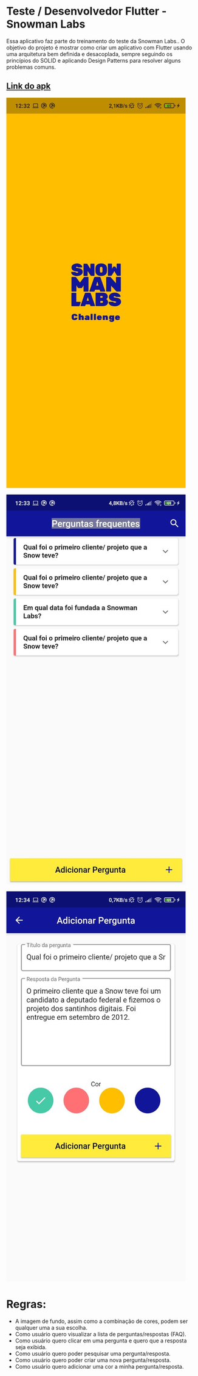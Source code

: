# Teste / Desenvolvedor Flutter - Snowman Labs

Essa aplicativo faz parte do treinamento do teste da Snowman Labs..
O objetivo do projeto é mostrar como criar um aplicativo com Flutter usando uma arquitetura bem definida e desacoplada, sempre seguindo os princípios do SOLID e aplicando Design Patterns para resolver alguns problemas comuns.
## [**Link do apk**](https://github.com/jardianoalmeida/Snowman-Labs-Teste/blob/dfdce75d610006592cc6f6dd64a87f5b1e74578d/release/app-release.apk)



![alttext](https://github.com/jardianoalmeida/Snowman-Labs-Teste/blob/dfdce75d610006592cc6f6dd64a87f5b1e74578d/screenshots/splash.jpg?raw=true)

![alttext](https://github.com/jardianoalmeida/Snowman-Labs-Teste/blob/dfdce75d610006592cc6f6dd64a87f5b1e74578d/screenshots/home.jpg?raw=true)

![alttext](https://github.com/jardianoalmeida/Snowman-Labs-Teste/blob/dfdce75d610006592cc6f6dd64a87f5b1e74578d/screenshots/cadastro.jpg?raw=true)
# Regras:
  - A imagem de fundo, assim como a combinação de cores, podem ser qualquer uma a sua escolha.
  - Como usuário quero visualizar a lista de perguntas/respostas (FAQ).
  - Como usuário quero clicar em uma pergunta e quero que a resposta seja exibida.
  - Como usuário quero poder pesquisar uma pergunta/resposta.
  - Como usuário quero poder criar uma nova pergunta/resposta.
  - Como usuário quero adicionar uma cor a minha pergunta/resposta.

